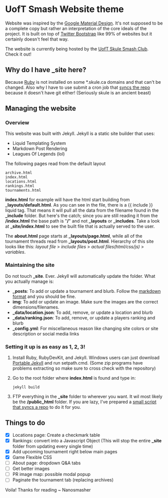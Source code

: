 UofT Smash Website theme
========================

Website was inspired by the [Google Material Design](https://www.google.com/design/spec/material-design/introduction.html#introduction-goals). It's not supposed to be a complete copy but rather an interpretation of the core ideals of the project. It is built on top of [Twitter Bootstrap](http://getbootstrap.com/) like 99% of websites but it certainly doesn't feel that way.

The website is currently being hosted by the [UofT Skule Smash Club](http://smash.skule.ca). Check it out!

Why do I have _site here?
------------------------

Because [Ruby](https://www.ruby-lang.org/en/) is not installed on some *.skule.ca domains and that can't be changed. Also why I have to use submit a cron job that [syncs the repo](https://gist.github.com/NanoSmasher/cdce664c6cd90c323108) because it doesn't have git either! (Seriously skule is an ancient beast)

Managing the website
------------------------

### Overview

This website was built with Jekyll. Jekyll is a static site builder that uses:

 - Liquid Templating System
 - Markdown Post Rendering
 - Leagues Of Legends (lol)

The following pages read from the default layout

```
archive.html
index.html
locations.html
rankings.html
tournaments.html
```

**index.html** for example will have the html start building from **_layouts/default.html**. As you can see in the file, there is a {{ include }} liquid tag. That means it will pull all the data from the filename found in the **_include** folder. But here's the catch; since you are still reading it from the **/index.html** the base path is "**/**" and not **_layouts** or **_includes**. Take a look at **_site/index.html** to see the built file that is actually served to the user.

The **about.html** page starts at **_layouts/page.html**, while all of the tournament threads read from **_layouts/post.html**. Hierarchy of this site looks like this: *layout file* > *include files* > *actual files(html/css/js)* > *variables*.

### Maintaining the site

Do not touch **_site**. Ever. Jekyll will automatically update the folder. What you actually manage is:

 - **_posts**: To add or update a tournament and blurb. Follow the [markdown format](https://github.com/adam-p/markdown-here/wiki/Markdown-Cheatsheet) and you should be fine.
 - **img**: To add or update an image. Make sure the images are the correct dimensions/filenames.
 - **_data/location.json**: To add, remove, or update a location and blurb
 - **_data/ranking.json**: To add, remove, or update a players ranking and blurb
 - **_config.yml**: For miscellaneous reason like changing site colors or site description or social media links

### Setting it up is as easy as 1, 2, 3!

 1. Install Ruby, RubyDevKit, and Jekyll. Windows users can just download [Portable Jekyll](https://github.com/madhur/PortableJekyll/releases) and run setpath.cmd. (Some zip programs have problems extracting so make sure to cross check with the repository)
 2. Go to the root folder where **index.html** is found and type in:

    ```
    jekyll build
    ```
 3. FTP everything in the **_site** folder to wherever you want. It wil most likely be the **/public_html** folder. If you are lazy, I've prepared a [small script that syncs a repo](https://gist.github.com/NanoSmasher/cdce664c6cd90c323108) to do it for you.

Things to do
------------

- [x] Locations page: Create a checkmark table
- [x] Rankings: convert into a Javascript Object (This will stop the entire **_site** folder from updating every single time)
- [x] Add upcoming tournament right below main pages
- [x] Game Flexible CSS
- [ ] About page: dropdown Q&A tabs
- [ ] Get better images
- [ ] PR image map: possible modal popup
- [ ] Paginate the tournament tab (replacing archives)

Voila! Thanks for reading ~ Nanosmasher
